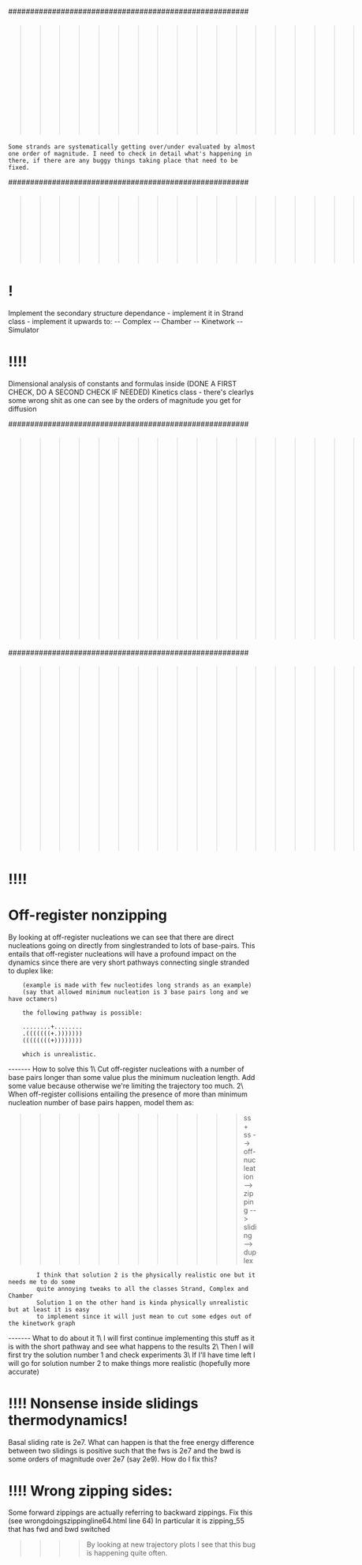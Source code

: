 #######################################################
>>>>>>>>>>>>>>>>>>>>>>>>>>>>>>>>>>>>>#### INVESTIGATION
>>>>
    Some strands are systematically getting over/under evaluated by almost one order of magnitude. I need to check in detail what's happening in there, if there are any buggy things taking place that need to be fixed. 

#######################################################
>>>>>>>>>>>>>>>>>>>>>>>>>>>>>>>>>>>>>>>>>>#### MODELING

# ! 
Implement the secondary structure dependance 
    - implement it in Strand class
    - implement it upwards to: 
        -- Complex 
        -- Chamber 
        -- Kinetwork 
        -- Simulator


# !!!! 
Dimensional analysis of constants and formulas inside (DONE A FIRST CHECK, DO A SECOND CHECK IF NEEDED)
        Kinetics class 
            -   there's clearlys some wrong shit as one can see
                by the orders of magnitude you get for diffusion


#######################################################
>>>>>>>>>>>>>>>>>>>>>>>>>#### Experimental verification



#######################################################
>>>>>>>>>>>>>>>>>>>>>>>>#### IMPROVEMENTS & BUGS TO FIX

# !!!! 
# Off-register nonzipping
By looking at off-register nucleations we can see that there are direct nucleations going on directly from singlestranded to lots of base-pairs.
This entails that off-register nucleations will have a profound impact on the dynamics since there are very short pathways connecting single stranded to duplex like:

        (example is made with few nucleotides long strands as an example)
        (say that allowed minimum nucleation is 3 base pairs long and we have octamers)

        the following pathway is possible:

        ........+........
        .(((((((+.)))))))
        ((((((((+))))))))

        which is unrealistic. 

------- How to solve this 
            1\  Cut off-register nucleations with a number of base pairs longer than 
                some value plus the minimum nucleation length. Add some value because otherwise
                we're limiting the trajectory too much. 
            2\  When off-register collisions entailing the presence of more than minimum nucleation
                number of base pairs happen, model them as:
>>>>>>>>>>>>    ss + ss --> off-nucleation --> zipping --> sliding --> duplex 
        
            I think that solution 2 is the physically realistic one but it needs me to do some 
            quite annoying tweaks to all the classes Strand, Complex and Chamber
            Solution 1 on the other hand is kinda physically unrealistic but at least it is easy
            to implement since it will just mean to cut some edges out of the kinetwork graph 

------- What to do about it
            1\  I will first continue implementing this stuff as it is with the short pathway 
                and see what happens to the results
            2\  Then I will first try the solution number 1 and check experiments
            3\  If I'll have time left I will go for solution number 2 
                to make things more realistic (hopefully more accurate)

      
# !!!! Nonsense inside slidings thermodynamics!   
Basal sliding rate is 2e7.
What can happen is that the free energy difference between two slidings is positive 
such that the fws is 2e7 and the bwd is some orders of magnitude over 2e7 (say 2e9).
How do I fix this? 

# !!!! Wrong zipping sides: 
Some forward zippings are actually referring to backward zippings. 
Fix this (see wrongdoingszippingline64.html line 64)
In particular it is zipping_55 that has fwd and bwd switched
>>>> By looking at new trajectory plots I see that this bug is happening quite often. 

         




    